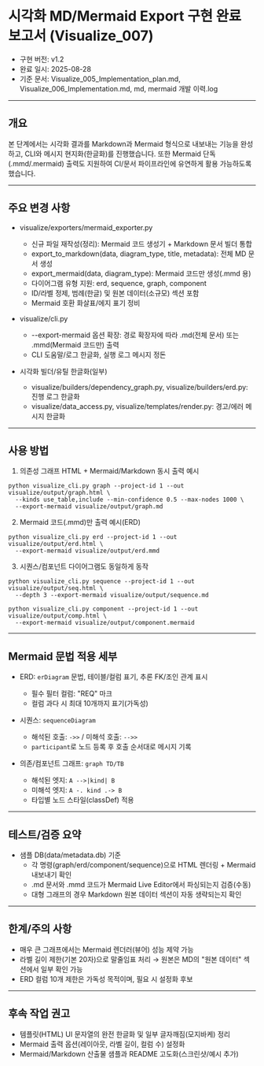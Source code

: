 # 시각화 MD/Mermaid Export 구현 완료 보고서 (Visualize_007)

- 구현 버전: v1.2
- 완료 일시: 2025-08-28
- 기준 문서: Visualize_005_Implementation_plan.md, Visualize_006_Implementation.md, md, mermaid 개발 이력.log

---

## 개요

본 단계에서는 시각화 결과를 Markdown과 Mermaid 형식으로 내보내는 기능을 완성하고, CLI와 메시지 현지화(한글화)를 진행했습니다. 또한 Mermaid 단독(.mmd/.mermaid) 출력도 지원하여 CI/문서 파이프라인에 유연하게 활용 가능하도록 했습니다.

---

## 주요 변경 사항

- visualize/exporters/mermaid_exporter.py
  - 신규 파일 재작성(정리): Mermaid 코드 생성기 + Markdown 문서 빌더 통합
  - export_to_markdown(data, diagram_type, title, metadata): 전체 MD 문서 생성
  - export_mermaid(data, diagram_type): Mermaid 코드만 생성(.mmd 용)
  - 다이어그램 유형 지원: erd, sequence, graph, component
  - ID/라벨 정제, 범례(한글) 및 원본 데이터(소규모) 섹션 포함
  - Mermaid 호환 화살표/에지 표기 정비

- visualize/cli.py
  - --export-mermaid 옵션 확장: 경로 확장자에 따라 .md(전체 문서) 또는 .mmd(Mermaid 코드만) 출력
  - CLI 도움말/로그 한글화, 실행 로그 메시지 정돈

- 시각화 빌더/유틸 한글화(일부)
  - visualize/builders/dependency_graph.py, visualize/builders/erd.py: 진행 로그 한글화
  - visualize/data_access.py, visualize/templates/render.py: 경고/에러 메시지 한글화

---

## 사용 방법

1) 의존성 그래프 HTML + Mermaid/Markdown 동시 출력 예시

```
python visualize_cli.py graph --project-id 1 --out visualize/output/graph.html \
  --kinds use_table,include --min-confidence 0.5 --max-nodes 1000 \
  --export-mermaid visualize/output/graph.md
```

2) Mermaid 코드(.mmd)만 출력 예시(ERD)

```
python visualize_cli.py erd --project-id 1 --out visualize/output/erd.html \
  --export-mermaid visualize/output/erd.mmd
```

3) 시퀀스/컴포넌트 다이어그램도 동일하게 동작

```
python visualize_cli.py sequence --project-id 1 --out visualize/output/seq.html \
  --depth 3 --export-mermaid visualize/output/sequence.md

python visualize_cli.py component --project-id 1 --out visualize/output/comp.html \
  --export-mermaid visualize/output/component.mermaid
```

---

## Mermaid 문법 적용 세부

- ERD: `erDiagram` 문법, 테이블/컬럼 표기, 추론 FK/조인 관계 표시
  - 필수 필터 컬럼: "REQ" 마크
  - 컬럼 과다 시 최대 10개까지 표기(가독성)

- 시퀀스: `sequenceDiagram`
  - 해석된 호출: `->>` / 미해석 호출: `-->>`
  - `participant`로 노드 등록 후 호출 순서대로 메시지 기록

- 의존/컴포넌트 그래프: `graph TD/TB`
  - 해석된 엣지: `A -->|kind| B`
  - 미해석 엣지: `A -. kind .-> B`
  - 타입별 노드 스타일(classDef) 적용

---

## 테스트/검증 요약

- 샘플 DB(data/metadata.db) 기준
  - 각 명령(graph/erd/component/sequence)으로 HTML 렌더링 + Mermaid 내보내기 확인
  - .md 문서와 .mmd 코드가 Mermaid Live Editor에서 파싱되는지 검증(수동)
  - 대형 그래프의 경우 Markdown 원본 데이터 섹션이 자동 생략되는지 확인

---

## 한계/주의 사항

- 매우 큰 그래프에서는 Mermaid 렌더러(뷰어) 성능 제약 가능
- 라벨 길이 제한(기본 20자)으로 말줄임표 처리 → 원본은 MD의 "원본 데이터" 섹션에서 일부 확인 가능
- ERD 컬럼 10개 제한은 가독성 목적이며, 필요 시 설정화 후보

---

## 후속 작업 권고

- 템플릿(HTML) UI 문자열의 완전 한글화 및 일부 글자깨짐(모지바케) 정리
- Mermaid 출력 옵션(레이아웃, 라벨 길이, 컬럼 수) 설정화
- Mermaid/Markdown 산출물 샘플과 README 고도화(스크린샷/예시 추가)

